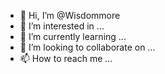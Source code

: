 - 👋 Hi, I’m @Wisdommore
- 👀 I’m interested in ...
- 🌱 I’m currently learning ...
- 💞️ I’m looking to collaborate on ...
- 📫 How to reach me ...

<!---
Wisdommore/Wisdommore is a ✨ special ✨ repository because its `README.md` (this file) appears on your GitHub profile.
You can click the Preview link to take a look at your changes.
--->
